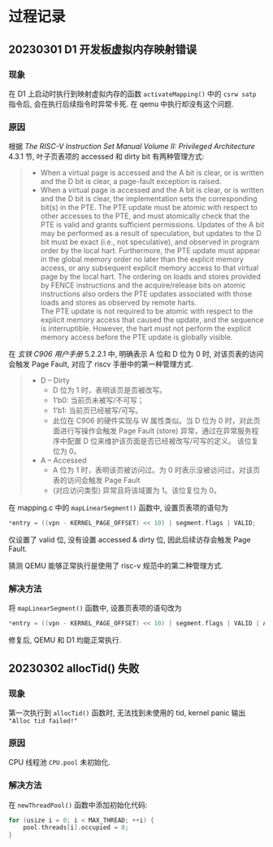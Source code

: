# 过程记录

## 20230301 D1 开发板虚拟内存映射错误

### 现象

在 D1 上启动时执行到映射虚拟内存的函数 `activateMapping()` 中的 `csrw satp` 指令后, 会在执行后续指令时异常卡死. 在 qemu 中执行却没有这个问题.

### 原因

根据 *The RISC-V Instruction Set Manual
Volume II: Privileged Architecture* 4.3.1 节, 叶子页表项的 accessed 和 dirty bit 有两种管理方式:

> - When a virtual page is accessed and the A bit is clear, or is written and the D bit is clear, a
page-fault exception is raised.
> - When a virtual page is accessed and the A bit is clear, or is written and the D bit is clear, the
implementation sets the corresponding bit(s) in the PTE. The PTE update must be atomic
with respect to other accesses to the PTE, and must atomically check that the PTE is valid
and grants sufficient permissions.
Updates of the A bit may be performed as a result of
speculation, but updates to the D bit must be exact (i.e., not speculative), and observed in
program order by the local hart. Furthermore, the PTE update must appear in the global
memory order no later than the explicit memory access, or any subsequent explicit memory
access to that virtual page by the local hart. The ordering on loads and stores provided by
FENCE instructions and the acquire/release bits on atomic instructions also orders the PTE
updates associated with those loads and stores as observed by remote harts.  
The PTE update is not required to be atomic with respect to the explicit memory access that
caused the update, and the sequence is interruptible. However, the hart must not perform
the explicit memory access before the PTE update is globally visible.

在 *玄铁 C906 用户手册* 5.2.2.1 中, 明确表示 A 位和 D 位为 0 时, 对该页表的访问会触发 Page Fault, 对应了 riscv 手册中的第一种管理方式.
>
> - D – Dirty
>   - D 位为 1 时，表明该页是否被改写。
>   - 1’b0: 当前页未被写/不可写；
>   - 1’b1: 当前页已经被写/可写。
>   - 此位在 C906 的硬件实现与 W 属性类似。当 D 位为 0 时，对此页面进行写操作会触发 Page
Fault (store) 异常，通过在异常服务程序中配置 D 位来维护该页面是否已经被改写/可写的定义。
该位复位为 0。
> - A – Accessed
>   - A 位为 1 时，表明该页被访问过。为 0 时表示没被访问过，对该页表的访问会触发 Page Fault
>   - (对应访问类型) 异常且将该域置为 1。该位复位为 0。

在 mapping.c 中的 `mapLinearSegment()` 函数中, 设置页表项的语句为

```c
*entry = ((vpn - KERNEL_PAGE_OFFSET) << 10) | segment.flags | VALID;
```

仅设置了 valid 位, 没有设置 accessed & dirty 位, 因此后续访存会触发 Page Fault.

猜测 QEMU 能够正常执行是使用了 risc-v 规范中的第二种管理方式.

### 解决方法

将 `mapLinearSegment()` 函数中, 设置页表项的语句改为

```c
*entry = ((vpn - KERNEL_PAGE_OFFSET) << 10) | segment.flags | VALID | ACCESSED | DIRTY;
```

修复后, QEMU 和 D1 均能正常执行.

## 20230302 allocTid() 失败

### 现象

第一次执行到 `allocTid()` 函数时, 无法找到未使用的 tid, kernel panic 输出 `"Alloc tid failed!"`

### 原因

CPU 线程池 `CPU.pool` 未初始化.

### 解决方法

在 `newThreadPool()` 函数中添加初始化代码:

```c
for (usize i = 0; i < MAX_THREAD; ++i) {
    pool.threads[i].occupied = 0;
}
```
